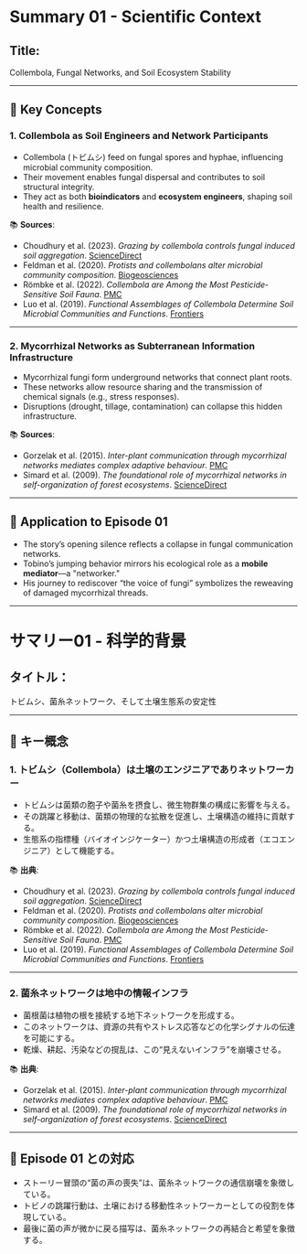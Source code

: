 # Summary 01 - Scientific Context

## Title:
Collembola, Fungal Networks, and Soil Ecosystem Stability

---

## 🔬 Key Concepts

### 1. Collembola as Soil Engineers and Network Participants

- Collembola (トビムシ) feed on fungal spores and hyphae, influencing microbial community composition.
- Their movement enables fungal dispersal and contributes to soil structural integrity.
- They act as both **bioindicators** and **ecosystem engineers**, shaping soil health and resilience.

📚 **Sources**:
- Choudhury et al. (2023). *Grazing by collembola controls fungal induced soil aggregation*. [ScienceDirect](https://www.sciencedirect.com/science/article/pii/S1754504823000612)
- Feldman et al. (2020). *Protists and collembolans alter microbial community composition*. [Biogeosciences](https://bg.copernicus.org/articles/17/4961/2020/)
- Römbke et al. (2022). *Collembola are Among the Most Pesticide‐Sensitive Soil Fauna*. [PMC](https://pmc.ncbi.nlm.nih.gov/articles/PMC9805160/)
- Luo et al. (2019). *Functional Assemblages of Collembola Determine Soil Microbial Communities and Functions*. [Frontiers](https://www.frontiersin.org/articles/10.3389/fenvs.2019.00052/full)

---

### 2. Mycorrhizal Networks as Subterranean Information Infrastructure

- Mycorrhizal fungi form underground networks that connect plant roots.
- These networks allow resource sharing and the transmission of chemical signals (e.g., stress responses).
- Disruptions (drought, tillage, contamination) can collapse this hidden infrastructure.

📚 **Sources**:
- Gorzelak et al. (2015). *Inter-plant communication through mycorrhizal networks mediates complex adaptive behaviour*. [PMC](https://pmc.ncbi.nlm.nih.gov/articles/PMC4497361/)
- Simard et al. (2009). *The foundational role of mycorrhizal networks in self-organization of forest ecosystems*. [ScienceDirect](https://www.sciencedirect.com/science/article/abs/pii/S0378112709003351)

---

## 🧩 Application to Episode 01

- The story’s opening silence reflects a collapse in fungal communication networks.
- Tobino’s jumping behavior mirrors his ecological role as a **mobile mediator**—a "networker."
- His journey to rediscover “the voice of fungi” symbolizes the reweaving of damaged mycorrhizal threads.

---

# サマリー01 - 科学的背景

## タイトル：
トビムシ、菌糸ネットワーク、そして土壌生態系の安定性

---

## 🔬 キー概念

### 1. トビムシ（Collembola）は土壌のエンジニアでありネットワーカー

- トビムシは菌類の胞子や菌糸を摂食し、微生物群集の構成に影響を与える。
- その跳躍と移動は、菌類の物理的な拡散を促進し、土壌構造の維持に貢献する。
- 生態系の指標種（バイオインジケーター）かつ土壌構造の形成者（エコエンジニア）として機能する。

📚 **出典**:
- Choudhury et al. (2023). *Grazing by collembola controls fungal induced soil aggregation*. [ScienceDirect](https://www.sciencedirect.com/science/article/pii/S1754504823000612)
- Feldman et al. (2020). *Protists and collembolans alter microbial community composition*. [Biogeosciences](https://bg.copernicus.org/articles/17/4961/2020/)
- Römbke et al. (2022). *Collembola are Among the Most Pesticide‐Sensitive Soil Fauna*. [PMC](https://pmc.ncbi.nlm.nih.gov/articles/PMC9805160/)
- Luo et al. (2019). *Functional Assemblages of Collembola Determine Soil Microbial Communities and Functions*. [Frontiers](https://www.frontiersin.org/articles/10.3389/fenvs.2019.00052/full)

---

### 2. 菌糸ネットワークは地中の情報インフラ

- 菌根菌は植物の根を接続する地下ネットワークを形成する。
- このネットワークは、資源の共有やストレス応答などの化学シグナルの伝達を可能にする。
- 乾燥、耕起、汚染などの撹乱は、この“見えないインフラ”を崩壊させる。

📚 **出典**:
- Gorzelak et al. (2015). *Inter-plant communication through mycorrhizal networks mediates complex adaptive behaviour*. [PMC](https://pmc.ncbi.nlm.nih.gov/articles/PMC4497361/)
- Simard et al. (2009). *The foundational role of mycorrhizal networks in self-organization of forest ecosystems*. [ScienceDirect](https://www.sciencedirect.com/science/article/abs/pii/S0378112709003351)

---

## 🧩 Episode 01 との対応

- ストーリー冒頭の“菌の声の喪失”は、菌糸ネットワークの通信崩壊を象徴している。
- トビノの跳躍行動は、土壌における移動性ネットワーカーとしての役割を体現している。
- 最後に菌の声が微かに戻る描写は、菌糸ネットワークの再結合と希望を象徴する。
